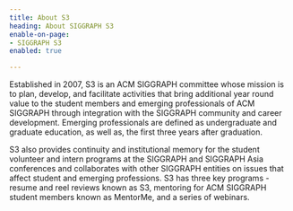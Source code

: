 ```yaml
---
title: About S3
heading: About SIGGRAPH S3
enable-on-page:
- SIGGRAPH S3
enabled: true

---
```

Established in 2007, S3 is an ACM SIGGRAPH committee whose mission is to plan, develop, and facilitate activities that bring additional year round value to the student members and emerging professionals of ACM SIGGRAPH through integration with the SIGGRAPH community and career development. Emerging professionals are defined as undergraduate and graduate education, as well as, the first three years after graduation.

S3 also provides continuity and institutional memory for the student volunteer and intern programs at the SIGGRAPH and SIGGRAPH Asia conferences and collaborates with other SIGGRAPH entities on issues that affect student and emerging professions. S3 has three key programs - resume and reel reviews known as S3, mentoring for ACM SIGGRAPH student members known as MentorMe, and a series of webinars.
